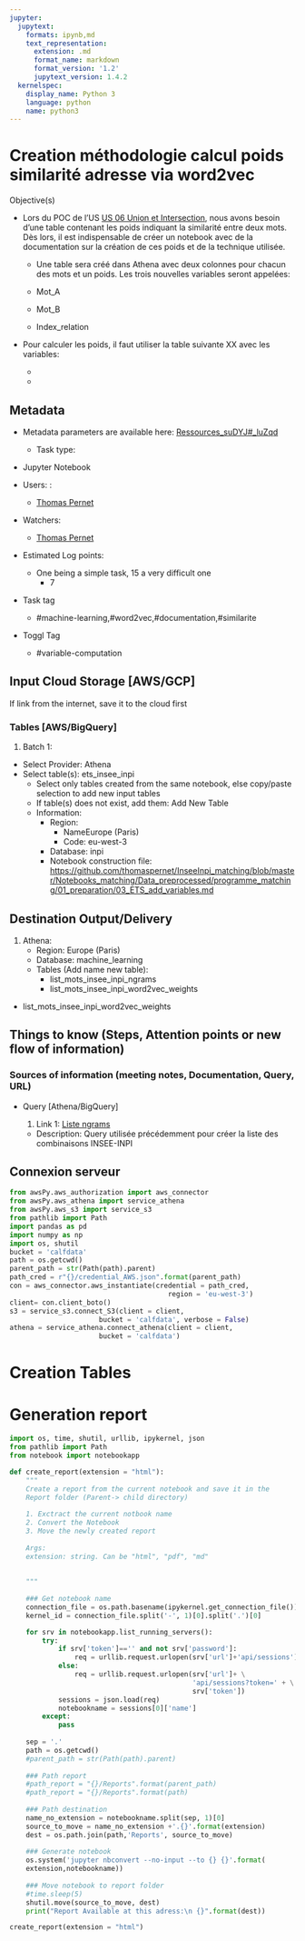 ```yaml
---
jupyter:
  jupytext:
    formats: ipynb,md
    text_representation:
      extension: .md
      format_name: markdown
      format_version: '1.2'
      jupytext_version: 1.4.2
  kernelspec:
    display_name: Python 3
    language: python
    name: python3
---
```


<!-- #region -->
# Creation méthodologie calcul poids similarité adresse via word2vec

Objective(s)

- Lors du POC de l’US [US 06 Union et Intersection](https://coda.io/d/CreditAgricole_dCtnoqIftTn/US-06-Union-et-Intersection_sucns), nous avons besoin d’une table contenant les poids indiquant la similarité entre deux mots. Dès lors, il est indispensable de créer un notebook avec de la documentation sur la création de ces poids et de la technique utilisée. 

  - Une table sera créé dans Athena avec deux colonnes pour chacun des mots et un poids. Les trois nouvelles variables seront appelées:

  - Mot_A
  - Mot_B
  - Index_relation

- Pour calculer les poids, il faut utiliser la table suivante XX avec les variables:

  -  
  -  

## Metadata

- Metadata parameters are available here: [Ressources_suDYJ#_luZqd](http://Ressources_suDYJ#_luZqd)

  - Task type:

- Jupyter Notebook

- Users: :

    - [Thomas Pernet](mailto:t.pernetcoudrier@gmail.com)

- Watchers:

  - [Thomas Pernet](mailto:t.pernetcoudrier@gmail.com)

- Estimated Log points:

  - One being a simple task, 15 a very difficult one
    -  7

- Task tag

  - \#machine-learning,#word2vec,#documentation,#similarite

- Toggl Tag

  - \#variable-computation
 
  
## Input Cloud Storage [AWS/GCP]

If link from the internet, save it to the cloud first

### Tables [AWS/BigQuery]

1. Batch 1:
  * Select Provider: Athena
  * Select table(s): ets_insee_inpi
    * Select only tables created from the same notebook, else copy/paste selection to add new input tables
    * If table(s) does not exist, add them: Add New Table
    * Information:
      * Region: 
        * NameEurope (Paris)
        * Code: eu-west-3
      * Database: inpi
      * Notebook construction file: https://github.com/thomaspernet/InseeInpi_matching/blob/master/Notebooks_matching/Data_preprocessed/programme_matching/01_preparation/03_ETS_add_variables.md
    
## Destination Output/Delivery

1. Athena: 
      * Region: Europe (Paris)
      * Database: machine_learning
      * Tables (Add name new table):
          - list_mots_insee_inpi_ngrams
          - list_mots_insee_inpi_word2vec_weights
* list_mots_insee_inpi_word2vec_weights

  
## Things to know (Steps, Attention points or new flow of information)

### Sources of information  (meeting notes, Documentation, Query, URL)

- Query [Athena/BigQuery]

  1. Link 1: [Liste ngrams](https://eu-west-3.console.aws.amazon.com/athena/home?region=eu-west-3#query/history/79a481c2-df9c-4785-993b-4c6813947770)

    - Description: Query utilisée précédemment pour créer la liste des combinaisons INSEE-INPI
<!-- #endregion -->

## Connexion serveur

```python
from awsPy.aws_authorization import aws_connector
from awsPy.aws_athena import service_athena
from awsPy.aws_s3 import service_s3
from pathlib import Path
import pandas as pd
import numpy as np
import os, shutil
bucket = 'calfdata'
path = os.getcwd()
parent_path = str(Path(path).parent)
path_cred = r"{}/credential_AWS.json".format(parent_path)
con = aws_connector.aws_instantiate(credential = path_cred,
                                       region = 'eu-west-3')
client= con.client_boto()
s3 = service_s3.connect_S3(client = client,
                      bucket = 'calfdata', verbose = False) 
athena = service_athena.connect_athena(client = client,
                      bucket = 'calfdata') 
```

# Creation Tables


# Generation report

```python
import os, time, shutil, urllib, ipykernel, json
from pathlib import Path
from notebook import notebookapp
```

```python
def create_report(extension = "html"):
    """
    Create a report from the current notebook and save it in the 
    Report folder (Parent-> child directory)
    
    1. Exctract the current notbook name
    2. Convert the Notebook 
    3. Move the newly created report
    
    Args:
    extension: string. Can be "html", "pdf", "md"
    
    
    """
    
    ### Get notebook name
    connection_file = os.path.basename(ipykernel.get_connection_file())
    kernel_id = connection_file.split('-', 1)[0].split('.')[0]

    for srv in notebookapp.list_running_servers():
        try:
            if srv['token']=='' and not srv['password']:  
                req = urllib.request.urlopen(srv['url']+'api/sessions')
            else:
                req = urllib.request.urlopen(srv['url']+ \
                                             'api/sessions?token=' + \
                                             srv['token'])
            sessions = json.load(req)
            notebookname = sessions[0]['name']
        except:
            pass  
    
    sep = '.'
    path = os.getcwd()
    #parent_path = str(Path(path).parent)
    
    ### Path report
    #path_report = "{}/Reports".format(parent_path)
    #path_report = "{}/Reports".format(path)
    
    ### Path destination
    name_no_extension = notebookname.split(sep, 1)[0]
    source_to_move = name_no_extension +'.{}'.format(extension)
    dest = os.path.join(path,'Reports', source_to_move)
    
    ### Generate notebook
    os.system('jupyter nbconvert --no-input --to {} {}'.format(
    extension,notebookname))
    
    ### Move notebook to report folder
    #time.sleep(5)
    shutil.move(source_to_move, dest)
    print("Report Available at this adress:\n {}".format(dest))
```

```python
create_report(extension = "html")
```
